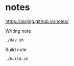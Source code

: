 # notes
https://aixjing.github.io/notes/

Writing note
```
./dev.sh 
```

Build note
```
./build.sh
```
